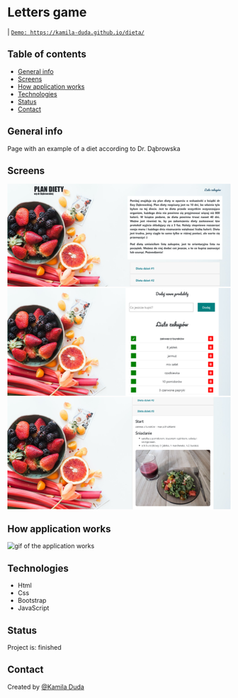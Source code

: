 # Letters game

| <a href="https://kamila-duda.github.io/dieta/" target="_blank">`Demo: https://kamila-duda.github.io/dieta/`</a>


## Table of contents

- [General info](#general-info)
- [Screens](#screens)
- [How application works](#how-application-works)
- [Technologies](#technologies)
- [Status](#status)
- [Contact](#contact)

## General info

Page with an example of a diet according to Dr. Dąbrowska

## Screens
![gif of the application works](https://github.com/kamila-duda/dieta/blob/master/images/screen1.PNG?raw=true) ![gif of the application works](https://github.com/kamila-duda/dieta/blob/master/images/screen2.PNG?raw=true) ![gif of the application works](https://github.com/kamila-duda/dieta/blob/master/images/screen3.PNG?raw=true)

## How application works

![gif of the application works](https://github.com/kamila-duda/dieta/blob/master/images/gif.gif?raw=true)

## Technologies

- Html
- Css
- Bootstrap
- JavaScript

## Status

Project is: finished

## Contact

Created by [@Kamila Duda](https://github.com/kamila-duda)
